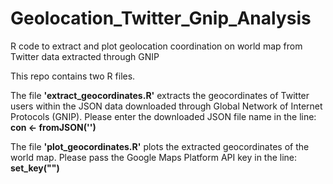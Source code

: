 # Geolocation_Twitter_Gnip_Analysis
R code to extract and plot geolocation coordination on world map from Twitter data extracted through GNIP

This repo contains two R files.

The file **'extract_geocordinates.R'** extracts the geocordinates of Twitter users within the JSON data downloaded through Global Network of Internet Protocols (GNIP). Please enter the downloaded JSON file name in the line: **con <- fromJSON('')**

The file **'plot_geocordinates.R'** plots the extracted geocordinates of the world map. Please pass the Google Maps Platform API key in the line: **set_key("")**
